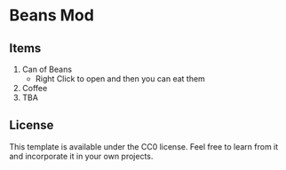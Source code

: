 # Beans Mod

## Items

1. Can of Beans
    * Right Click to open and then you can eat them
2. Coffee 
3. TBA

## License

This template is available under the CC0 license. Feel free to learn from it and incorporate it in your own projects.
